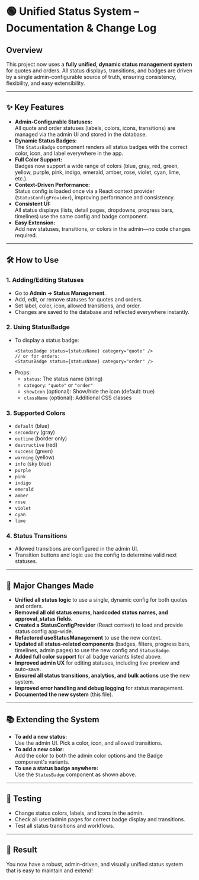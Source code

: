 # 🟢 Unified Status System – Documentation & Change Log

## Overview

This project now uses a **fully unified, dynamic status management system** for quotes and orders. All status displays, transitions, and badges are driven by a single admin-configurable source of truth, ensuring consistency, flexibility, and easy extensibility.

---

## ✨ **Key Features**

- **Admin-Configurable Statuses:**  
  All quote and order statuses (labels, colors, icons, transitions) are managed via the admin UI and stored in the database.
- **Dynamic Status Badges:**  
  The `StatusBadge` component renders all status badges with the correct color, icon, and label everywhere in the app.
- **Full Color Support:**  
  Badges now support a wide range of colors (blue, gray, red, green, yellow, purple, pink, indigo, emerald, amber, rose, violet, cyan, lime, etc.).
- **Context-Driven Performance:**  
  Status config is loaded once via a React context provider (`StatusConfigProvider`), improving performance and consistency.
- **Consistent UI:**  
  All status displays (lists, detail pages, dropdowns, progress bars, timelines) use the same config and badge component.
- **Easy Extension:**  
  Add new statuses, transitions, or colors in the admin—no code changes required.

---

## 🛠️ **How to Use**

### **1. Adding/Editing Statuses**
- Go to **Admin → Status Management**.
- Add, edit, or remove statuses for quotes and orders.
- Set label, color, icon, allowed transitions, and order.
- Changes are saved to the database and reflected everywhere instantly.

### **2. Using StatusBadge**
- To display a status badge:
  ```tsx
  <StatusBadge status={statusName} category="quote" />
  // or for orders:
  <StatusBadge status={statusName} category="order" />
  ```
- Props:
  - `status`: The status name (string)
  - `category`: `"quote"` or `"order"`
  - `showIcon` (optional): Show/hide the icon (default: true)
  - `className` (optional): Additional CSS classes

### **3. Supported Colors**
- `default` (blue)
- `secondary` (gray)
- `outline` (border only)
- `destructive` (red)
- `success` (green)
- `warning` (yellow)
- `info` (sky blue)
- `purple`
- `pink`
- `indigo`
- `emerald`
- `amber`
- `rose`
- `violet`
- `cyan`
- `lime`

### **4. Status Transitions**
- Allowed transitions are configured in the admin UI.
- Transition buttons and logic use the config to determine valid next statuses.

---

## 📝 **Major Changes Made**

- **Unified all status logic** to use a single, dynamic config for both quotes and orders.
- **Removed all old status enums, hardcoded status names, and approval_status fields.**
- **Created a StatusConfigProvider** (React context) to load and provide status config app-wide.
- **Refactored useStatusManagement** to use the new context.
- **Updated all status-related components** (badges, filters, progress bars, timelines, admin pages) to use the new config and `StatusBadge`.
- **Added full color support** for all badge variants listed above.
- **Improved admin UX** for editing statuses, including live preview and auto-save.
- **Ensured all status transitions, analytics, and bulk actions** use the new system.
- **Improved error handling and debug logging** for status management.
- **Documented the new system** (this file).

---

## 📚 **Extending the System**

- **To add a new status:**  
  Use the admin UI. Pick a color, icon, and allowed transitions.
- **To add a new color:**  
  Add the color to both the admin color options and the Badge component's variants.
- **To use a status badge anywhere:**  
  Use the `StatusBadge` component as shown above.

---

## 🧪 **Testing**

- Change status colors, labels, and icons in the admin.
- Check all user/admin pages for correct badge display and transitions.
- Test all status transitions and workflows.

---

## 🎉 **Result**

You now have a robust, admin-driven, and visually unified status system that is easy to maintain and extend! 
